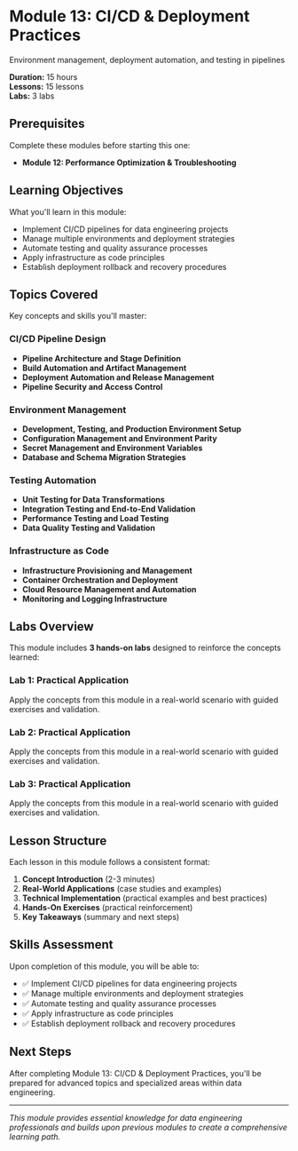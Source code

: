 # Module 13: CI/CD & Deployment Practices

Environment management, deployment automation, and testing in pipelines

**Duration:** 15 hours  
**Lessons:** 15 lessons  
**Labs:** 3 labs

## Prerequisites

Complete these modules before starting this one:

- **Module 12: Performance Optimization & Troubleshooting**

## Learning Objectives

What you'll learn in this module:

- Implement CI/CD pipelines for data engineering projects
- Manage multiple environments and deployment strategies
- Automate testing and quality assurance processes
- Apply infrastructure as code principles
- Establish deployment rollback and recovery procedures

## Topics Covered

Key concepts and skills you'll master:

### CI/CD Pipeline Design
- **Pipeline Architecture and Stage Definition**
- **Build Automation and Artifact Management**
- **Deployment Automation and Release Management**
- **Pipeline Security and Access Control**

### Environment Management
- **Development, Testing, and Production Environment Setup**
- **Configuration Management and Environment Parity**
- **Secret Management and Environment Variables**
- **Database and Schema Migration Strategies**

### Testing Automation
- **Unit Testing for Data Transformations**
- **Integration Testing and End-to-End Validation**
- **Performance Testing and Load Testing**
- **Data Quality Testing and Validation**

### Infrastructure as Code
- **Infrastructure Provisioning and Management**
- **Container Orchestration and Deployment**
- **Cloud Resource Management and Automation**
- **Monitoring and Logging Infrastructure**



## Labs Overview

This module includes **3 hands-on labs** designed to reinforce the concepts learned:

### Lab 1: Practical Application
Apply the concepts from this module in a real-world scenario with guided exercises and validation.

### Lab 2: Practical Application
Apply the concepts from this module in a real-world scenario with guided exercises and validation.

### Lab 3: Practical Application
Apply the concepts from this module in a real-world scenario with guided exercises and validation.



## Lesson Structure

Each lesson in this module follows a consistent format:

1. **Concept Introduction** (2-3 minutes)
2. **Real-World Applications** (case studies and examples)
3. **Technical Implementation** (practical examples and best practices)
4. **Hands-On Exercises** (practical reinforcement)
5. **Key Takeaways** (summary and next steps)

## Skills Assessment

Upon completion of this module, you will be able to:

- ✅ Implement CI/CD pipelines for data engineering projects
- ✅ Manage multiple environments and deployment strategies
- ✅ Automate testing and quality assurance processes
- ✅ Apply infrastructure as code principles
- ✅ Establish deployment rollback and recovery procedures

## Next Steps

After completing Module 13: CI/CD & Deployment Practices, you'll be prepared for advanced topics and specialized areas within data engineering.

---

*This module provides essential knowledge for data engineering professionals and builds upon previous modules to create a comprehensive learning path.*